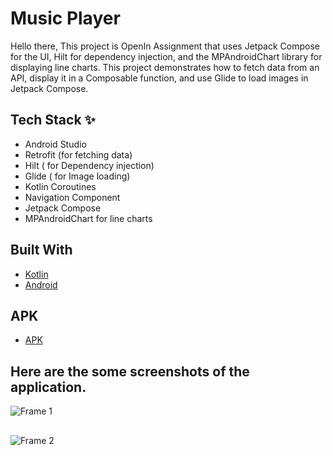 # Music Player

Hello there, This project is OpenIn Assignment that uses Jetpack Compose for the UI, Hilt for dependency injection, and the MPAndroidChart library for displaying line charts. This project demonstrates how to fetch data from an API, display it in a Composable function, and use Glide to load images in Jetpack Compose.


## Tech Stack ✨
- Android Studio
- Retrofit (for fetching data)
- Hilt ( for Dependency injection)
- Glide ( for Image loading)
- Kotlin Coroutines
- Navigation Component
- Jetpack Compose
- MPAndroidChart for line charts

## Built With 
- [Kotlin](https://kotlinlang.org/)
- [Android](https://www.android.com/intl/en_in/)

## APK 
- [APK](https://drive.google.com/file/d/1POeTH3us6Mc7zT0ji3LCFGM7mw61A6D3/view?usp=sharing)

## Here are the some screenshots of the application.
![Frame 1](https://github.com/user-attachments/assets/de951533-3e0b-4c5b-a2ec-a2229f426c3b)

##
![Frame 2](https://github.com/user-attachments/assets/763b3b15-e3a9-4a38-8a35-e305b68bc857)


##
